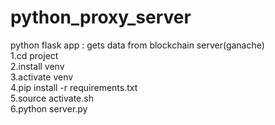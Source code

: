 # python_proxy_server
python flask app : gets data from blockchain server(ganache)  
1.cd project  
2.install venv  
3.activate venv  
4.pip install -r requirements.txt  
5.source activate.sh  
6.python server.py  
